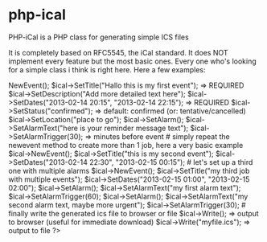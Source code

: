 # php-ical
PHP-iCal is a PHP class for generating simple ICS files

It is completely based on RFC5545, the iCal standard. It does NOT implement every feature but the most basic ones. 
Every one who's looking for a simple class i think is right here. Here a few examples:

<?php

# load class
require_once('class.ical.php');

# create new ical object
$ical = new iCal();

# then add a new event with all data you want, here is complete list of options you can set
$ical->NewEvent();
$ical->SetTitle("Hallo this is my first event"); => REQUIRED
$ical->SetDescription("Add more detailed text here");
$ical->SetDates("2013-02-14 20:15", "2013-02-14 22:15"); => REQUIRED
$ical->SetStatus("confirmed"); => default: confirmed (or: tentative/cancelled)
$ical->SetLocation("place to go");
$ical->SetAlarm();
$ical->SetAlarmText("here is your reminder message text");
$ical->SetAlarmTrigger(30); => minutes before event

# simply repeat the newevent method to create more than 1 job, here a very basic example
$ical->NewEvent();
$ical->SetTitle("this is my second event");
$ical->SetDates("2013-02-14 22:30", "2013-02-15 00:15");

# let's set up a third one with multiple alarms
$ical->NewEvent();
$ical->SetTitle("my third job with multiple events");
$ical->SetDates("2013-02-15 01:00", "2013-02-15 02:00");
$ical->SetAlarm();
$ical->SetAlarmText("my first alarm text");
$ical->SetAlarmTrigger(60);
$ical->SetAlarm();
$ical->SetAlarmText("my second alarm text, maybe more urgent");
$ical->SetAlarmTrigger(30);

# finally write the generated ics file to browser or file
$ical->Write(); => output to browser (useful for immediate download)
$ical->Write("myfile.ics"); => output to file

?>
